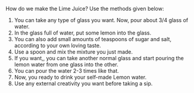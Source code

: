 How do we make the Lime Juice? Use the methods given below: 

1. You can take any type of glass you want. Now, pour about 3/4 glass of water. 
2. In the glass full of water, put some lemon into the glass. 
3. You can also add small amounts of teaspoons of sugar and salt, according to your own loving taste. 
4. Use a spoon and mix the mixture you just made. 
5. If you want,, you can take another normal glass and start pouring the lemon water from one glass into the other. 
6. You can pour the water 2-3 times like that. 
7. Now, you ready to drink your self-made Lemon water. 
8. Use any external creativity you want before taking a sip. 